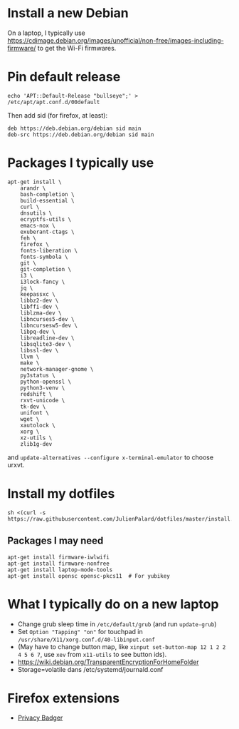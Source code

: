 # Install a new Debian

On a laptop, I typically use
https://cdimage.debian.org/images/unofficial/non-free/images-including-firmware/
to get the Wi-Fi firmwares.


# Pin default release

    echo 'APT::Default-Release "bullseye";' > /etc/apt/apt.conf.d/00default

Then add sid (for firefox, at least):

    deb https://deb.debian.org/debian sid main
    deb-src https://deb.debian.org/debian sid main


# Packages I typically use

```
apt-get install \
    arandr \
    bash-completion \
    build-essential \
    curl \
    dnsutils \
    ecryptfs-utils \
    emacs-nox \
    exuberant-ctags \
    feh \
    firefox \
    fonts-liberation \
    fonts-symbola \
    git \
    git-completion \
    i3 \
    i3lock-fancy \
    jq \
    keepassxc \
    libbz2-dev \
    libffi-dev \
    liblzma-dev \
    libncurses5-dev \
    libncursesw5-dev \
    libpq-dev \
    libreadline-dev \
    libsqlite3-dev \
    libssl-dev \
    llvm \
    make \
    network-manager-gnome \
    py3status \
    python-openssl \
    python3-venv \
    redshift \
    rxvt-unicode \
    tk-dev \
    unifont \
    wget \
    xautolock \
    xorg \
    xz-utils \
    zlib1g-dev
```

and `update-alternatives --configure x-terminal-emulator` to choose urxvt.

# Install my dotfiles

    sh <(curl -s https://raw.githubusercontent.com/JulienPalard/dotfiles/master/install.sh)


## Packages I may need

```
apt-get install firmware-iwlwifi
apt-get install firmware-nonfree
apt-get install laptop-mode-tools
apt-get install opensc opensc-pkcs11  # For yubikey
```

# What I typically do on a new laptop

 - Change grub sleep time in `/etc/default/grub` (and run `update-grub`)
 - Set `Option "Tapping" "on"` for touchpad in `/usr/share/X11/xorg.conf.d/40-libinput.conf`
 - (May have to change button map, like `xinput set-button-map 12 1 2 2 4 5 6 7`, use `xev` from `x11-utils` to see button ids).
 - https://wiki.debian.org/TransparentEncryptionForHomeFolder
 - Storage=volatile dans /etc/systemd/journald.conf


# Firefox extensions

 - [Privacy Badger](https://chrome.google.com/webstore/detail/privacy-badger/pkehgijcmpdhfbdbbnkijodmdjhbjlgp?utm_source=chrome-app-launcher-info-dialog)
